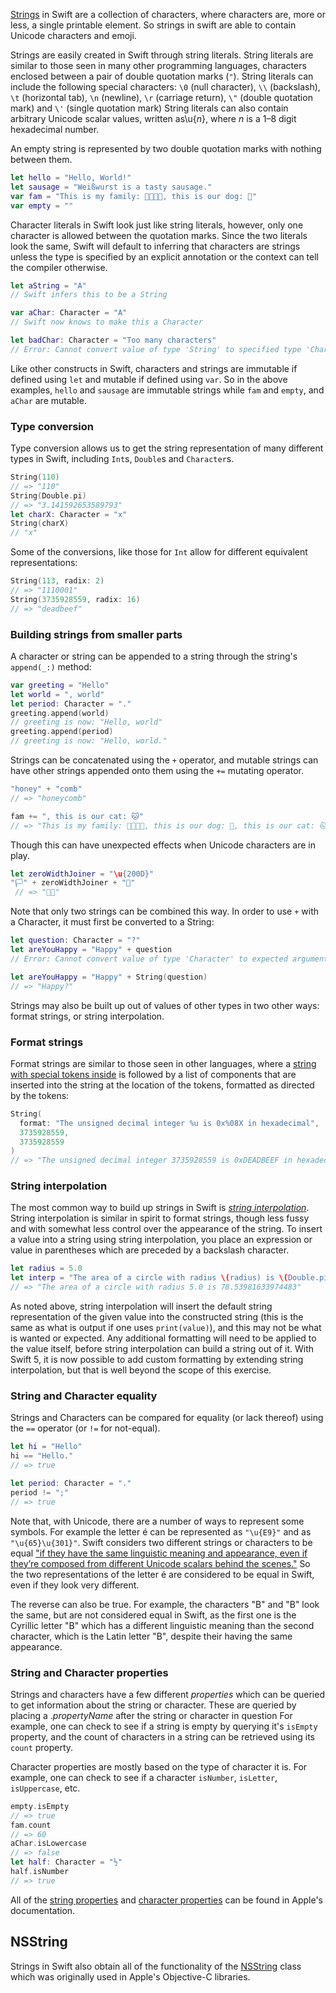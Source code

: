 [Strings][strings-and-characters] in Swift are a collection of characters, where characters are, more or less, a single printable element. So strings in swift are able to contain Unicode characters and emoji.

Strings are easily created in Swift through string literals. String literals are similar to those seen in many other programming languages, characters enclosed between a pair of double quotation marks (`"`). String literals can include the following special characters:
`\0` (null character), `\\` (backslash), `\t` (horizontal tab), `\n` (newline), `\r` (carriage return), `\"` (double quotation mark) and `\'` (single quotation mark) String literals can also contain arbitrary Unicode scalar values, written as\u{_n_}, where _n_ is a 1–8 digit hexadecimal number.

An empty string is represented by two double quotation marks with nothing between them.

```swift
let hello = "Hello, World!"
let sausage = "Weißwurst is a tasty sausage."
var fam = "This is my family: 👨‍👩‍👦‍👦, this is our dog: 🐶"
var empty = ""
```

Character literals in Swift look just like string literals, however, only one character is allowed between the quotation marks. Since the two literals look the same, Swift will default to inferring that characters are strings unless the type is specified by an explicit annotation or the context can tell the compiler otherwise.

```swift
let aString = "A"
// Swift infers this to be a String

var aChar: Character = "A"
// Swift now knows to make this a Character

let badChar: Character = "Too many characters"
// Error: Cannot convert value of type 'String' to specified type 'Character'
```

Like other constructs in Swift, characters and strings are immutable if defined using `let` and mutable if defined using `var`. So in the above examples, `hello` and `sausage` are immutable strings while `fam` and `empty`, and `aChar` are mutable.

### Type conversion

Type conversion allows us to get the string representation of many different types in Swift, including `Int`s, `Double`s and `Character`s.

```swift
String(110)
// => "110"
String(Double.pi)
// => "3.141592653589793"
let charX: Character = "x"
String(charX)
// "x"
```

Some of the conversions, like those for `Int` allow for different equivalent representations:

```swift
String(113, radix: 2)
// => "1110001"
String(3735928559, radix: 16)
// => "deadbeef"
```

### Building strings from smaller parts

A character or string can be appended to a string through the string's `append(_:)` method:

```swift
var greeting = "Hello"
let world = ", world"
let period: Character = "."
greeting.append(world)
// greeting is now: "Hello, world"
greeting.append(period)
// greeting is now: "Hello, world."
```

Strings can be concatenated using the `+` operator, and mutable strings can have other strings appended onto them using the `+=` mutating operator.

```swift
"honey" + "comb"
// => "honeycomb"

fam += ", this is our cat: 🐱"
// => "This is my family: 👨‍👩‍👦‍👦, this is our dog: 🐶, this is our cat: 🐱"
```

Though this can have unexpected effects when Unicode characters are in play.

```swift
let zeroWidthJoiner = "\u{200D}"
"🏳️" + zeroWidthJoiner + "🌈"
 // => "🏳️‍🌈"
```

Note that only two strings can be combined this way. In order to use `+` with a Character, it must first be converted to a String:

```swift
let question: Character = "?"
let areYouHappy = "Happy" + question
// Error: Cannot convert value of type 'Character' to expected argument type 'String'

let areYouHappy = "Happy" + String(question)
// => "Happy?"
```

Strings may also be built up out of values of other types in two other ways: format strings, or string interpolation.

### Format strings

Format strings are similar to those seen in other languages, where a [string with special tokens inside][string-format-specifiers] is followed by a list of components that are inserted into the string at the location of the tokens, formatted as directed by the tokens:

```swift
String(
  format: "The unsigned decimal integer %u is 0x%08X in hexadecimal",
  3735928559,
  3735928559
)
// => "The unsigned decimal integer 3735928559 is 0xDEADBEEF in hexadecimal"
```

### String interpolation

The most common way to build up strings in Swift is [_string interpolation_][string-interpolation]. String interpolation is similar in spirit to format strings, though less fussy and with somewhat less control over the appearance of the string. To insert a value into a string using string interpolation, you place an expression or value in parentheses which are preceded by a backslash character.

```swift
let radius = 5.0
let interp = "The area of a circle with radius \(radius) is \(Double.pi * radius * radius)"
// => "The area of a circle with radius 5.0 is 78.53981633974483"
```

As noted above, string interpolation will insert the default string representation of the given value into the constructed string (this is the same as what is output if one uses `print(value)`), and this may not be what is wanted or expected. Any additional formatting will need to be applied to the value itself, before string interpolation can build a string out of it. With Swift 5, it is now possible to add custom formatting by extending string interpolation, but that is well beyond the scope of this exercise.

### String and Character equality

Strings and Characters can be compared for equality (or lack thereof) using the `==` operator (or `!=` for not-equal).

```swift
let hi = "Hello"
hi == "Hello."
// => true

let period: Character = "."
period != ";"
// => true
```

Note that, with Unicode, there are a number of ways to represent some symbols. For example the letter é can be represented as `"\u{E9}"` and as `"\u{65}\u{301}"`. Swift considers two different strings or characters to be equal ["if they have the same linguistic meaning and appearance, even if they’re composed from different Unicode scalars behind the scenes."][string-equality] So the two representations of the letter é are considered to be equal in Swift, even if they look very different.

The reverse can also be true. For example, the characters "В" and "B" look the same, but are not considered equal in Swift, as the first one is the Cyrillic letter "В" which has a different linguistic meaning than the second character, which is the Latin letter "B", despite their having the same appearance.

### String and Character properties

Strings and characters have a few different _properties_ which can be queried to get information about the string or character. These are queried by placing a ._propertyName_ after the string or character in question For example, one can check to see if a string is empty by querying it's `isEmpty` property, and the count of characters in a string can be retrieved using its `count` property.

Character properties are mostly based on the type of character it is. For example, one can check to see if a character `isNumber`, `isLetter`, `isUppercase`, etc.

```swift
empty.isEmpty
// => true
fam.count
// => 60
aChar.isLowercase
// => false
let half: Character = "½"
half.isNumber
// => true
```

All of the [string properties][string-docs] and [character properties][character-docs] can be found in Apple's documentation.

## NSString

Strings in Swift also obtain all of the functionality of the [NSString][nsstring-docs] class which was originally used in Apple's Objective-C libraries.

[strings-and-characters]: https://docs.swift.org/swift-book/LanguageGuide/StringsAndCharacters.html
[string-docs]: https://developer.apple.com/documentation/swift/String
[nsstring-docs]: https://developer.apple.com/documentation/foundation/nsstring
[character-docs]: https://developer.apple.com/documentation/swift/character
[string-format-specifiers]: https://developer.apple.com/library/archive/documentation/Cocoa/Conceptual/Strings/Articles/formatSpecifiers.html
[string-interpolation]: https://docs.swift.org/swift-book/LanguageGuide/StringsAndCharacters.html#ID292
[string-equality]: https://docs.swift.org/swift-book/LanguageGuide/StringsAndCharacters.html#ID299
